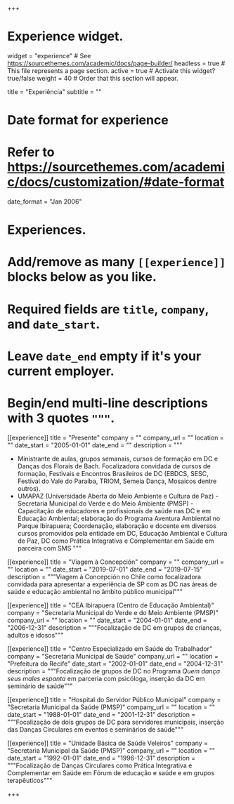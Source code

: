 +++
# Experience widget.
widget = "experience"  # See https://sourcethemes.com/academic/docs/page-builder/
headless = true  # This file represents a page section.
active = true  # Activate this widget? true/false
weight = 40  # Order that this section will appear.

title = "Experiência"
subtitle = ""

# Date format for experience
#   Refer to https://sourcethemes.com/academic/docs/customization/#date-format
date_format = "Jan 2006"

# Experiences.
#   Add/remove as many `[[experience]]` blocks below as you like.
#   Required fields are `title`, `company`, and `date_start`.
#   Leave `date_end` empty if it's your current employer.
#   Begin/end multi-line descriptions with 3 quotes `"""`.
[[experience]]
  title = "Presente"
  company = ""
  company_url = ""
  location = ""
  date_start = "2005-01-01"
  date_end = ""
  description = """

  * Ministrante de aulas, grupos semanais, cursos de formação em DC e Danças dos Florais de Bach. Focalizadora convidada de cursos de formação, Festivais e Encontros Brasileiros de DC (EBDCS, SESC, Festival do Vale do Paraíba, TRIOM, Semeia Dança, Mosaicos dentre outros).
  * UMAPAZ (Universidade Aberta do Meio Ambiente e Cultura de Paz) - Secretaria Municipal do Verde e do Meio Ambiente (PMSP) - Capacitação de educadores e profissionais de saúde nas DC e em Educação Ambiental; elaboração do Programa Aventura Ambiental no Parque Ibirapuera; Coordenação, elaboração e docente em diversos cursos promovidos pela entidade em DC, Educação Ambiental e Cultura de Paz, DC como Prática Integrativa e Complementar em Saúde em parceira com SMS
  """

[[experience]]
  title = "Viagem à Concepción"
  company = ""
  company_url = ""
  location = ""
  date_start = "2019-07-01"
  date_end = "2019-07-15"
  description = """Viagem à Concepción no Chile como focalizadora convidada para apresentar a experiência de SP com as DC nas áreas de saúde e educação ambiental no âmbito público municipal"""

[[experience]]
  title = "CEA Ibirapuera (Centro de Educação Ambiental)"
  company = "Secretaria Municipal do Verde e do Meio Ambiente (PMSP)"
  company_url = ""
  location = ""
  date_start = "2004-01-01"
  date_end = "2006-12-31"
  description = """Focalização de DC em grupos de crianças, adultos e idosos"""

[[experience]]
  title = "Centro Especializado em Saúde do Trabalhador"
  company = "Secretaria Municipal de Saúde"
  company_url = ""
  location = "Prefeitura do Recife"
  date_start = "2002-01-01"
  date_end = "2004-12-31"
  description = """Focalização de grupos de DC no Programa _Quem dança seus males espanta_ em parceria com psicóloga, inserção da DC em seminário de saúde"""

[[experience]]
  title = "Hospital do Servidor Público Municipal"
  company = "Secretaria Municipal da Saúde (PMSP)"
  company_url = ""
  location = ""
  date_start = "1988-01-01"
  date_end = "2001-12-31"
  description = """Focalização de dois grupos de DC para servidores municipais, inserção das Danças Circulares em eventos e seminários de saúde"""

[[experience]]
  title = "Unidade Básica de Saúde Veleiros"
  company = "Secretaria Municipal da Saúde (PMSP)"
  company_url = ""
  location = ""
  date_start = "1992-01-01"
  date_end = "1996-12-31"
  description = """Focalização de Danças Circulares como Prática Integrativa e Complementar em Saúde em Fórum de educação e saúde e em grupos terapêuticos"""

+++
